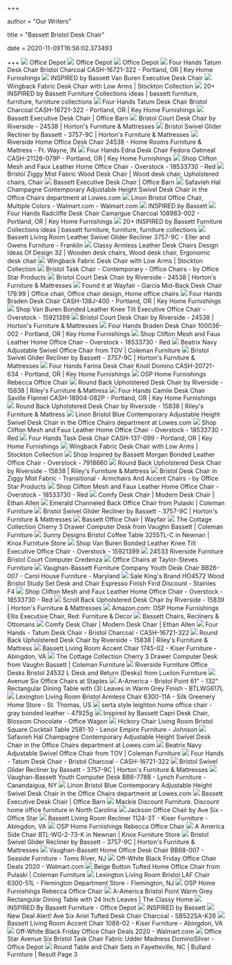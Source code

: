 +++
        
author = "Our Writers"
        
title = "Bassett Bristol Desk Chair"
        
date = 2020-11-09T16:56:02.373493
        
+++
[ ![](https://media.officedepot.com/images/t_large,f_auto/products/254153/Inspired-by-Bassett-Bristol-Desk-Chair)](https://media.officedepot.com/images/t_large,f_auto/products/254153/Inspired-by-Bassett-Bristol-Desk-Chair) Office Depot
[ ![](https://media.officedepot.com/images/t_large,f_auto/products/254090/Inspired-by-Bassett-Bristol-Desk-Chair)](https://media.officedepot.com/images/t_large,f_auto/products/254090/Inspired-by-Bassett-Bristol-Desk-Chair) Office Depot
[ ![](https://media.officedepot.com/image/upload/b_rgb:FFFFFF,c_pad,dpr_1.0,f_auto,h_533,q_auto,w_400/c_pad,h_533,w_400/v1/products/254153/254153_o03_2?pgw=1)](https://media.officedepot.com/image/upload/b_rgb:FFFFFF,c_pad,dpr_1.0,f_auto,h_533,q_auto,w_400/c_pad,h_533,w_400/v1/products/254153/254153_o03_2?pgw=1) Office Depot
[ ![](https://images2.imgix.net/p4dbimg/p20304/images/four-hands-tatum-desk-chair-bristol-charcoal-ashford-cash-16721-322_7.jpg?trim=color&trimcolor=FFFFFF&trimtol=5&w=1024&h=768&fm=pjpg&auto=format)](https://images2.imgix.net/p4dbimg/p20304/images/four-hands-tatum-desk-chair-bristol-charcoal-ashford-cash-16721-322_7.jpg?trim=color&trimcolor=FFFFFF&trimtol=5&w=1024&h=768&fm=pjpg&auto=format) Four Hands Tatum Desk Chair Bristol Charcoal CASH-16721-322 - Portland, OR  | Key Home Furnishings
[ ![](https://media.kohlsimg.com/is/image/kohls/3208976_Black?wid=600&hei=600&op_sharpen=1)](https://media.kohlsimg.com/is/image/kohls/3208976_Black?wid=600&hei=600&op_sharpen=1) INSPIRED by Bassett Van Buren Executive Desk Chair
[ ![](https://www.bassettfurniture.com/_images/catalog/product-images/9500-0685S.JPG?impolicy=imgresize&width=770)](https://www.bassettfurniture.com/_images/catalog/product-images/9500-0685S.JPG?impolicy=imgresize&width=770) Wingback Fabric Desk Chair with Low Arms | Stockton Collection
[ ![](https://i.pinimg.com/236x/3f/ae/c2/3faec2136814684c056f4d394f79dd1d--nail-head-linen-fabric.jpg)](https://i.pinimg.com/236x/3f/ae/c2/3faec2136814684c056f4d394f79dd1d--nail-head-linen-fabric.jpg) 20+ INSPIRED by Bassett Furniture Collections ideas | bassett furniture,  furniture, furniture collections
[ ![](https://images2.imgix.net/p4dbimg/p20304/images/four-hands-tatum-desk-chair-bristol-charcoal-ashford-cash-16721-322_9.jpg?trim=color&trimcolor=FFFFFF&trimtol=5&w=1024&h=768&fm=pjpg&auto=format)](https://images2.imgix.net/p4dbimg/p20304/images/four-hands-tatum-desk-chair-bristol-charcoal-ashford-cash-16721-322_9.jpg?trim=color&trimcolor=FFFFFF&trimtol=5&w=1024&h=768&fm=pjpg&auto=format) Four Hands Tatum Desk Chair Bristol Charcoal CASH-16721-322 - Portland, OR  | Key Home Furnishings
[ ![](https://media.officebarn.biz/wp-content/uploads/2016/11/17090755/IMG_0642.jpg)](https://media.officebarn.biz/wp-content/uploads/2016/11/17090755/IMG_0642.jpg) Bassett Executive Desk Chair | Office Barn
[ ![](https://cdn.knorrweb.com/riverside/800x800/77cbad96b43f3099fea42a546738a036.jpg)](https://cdn.knorrweb.com/riverside/800x800/77cbad96b43f3099fea42a546738a036.jpg) Bristol Court Desk Chair by Riverside - 24538 | Horton's Furniture &  Mattresses
[ ![](https://cdn.knorrweb.com/bassett/800x800/9ebbcc419d46d672dd4358590a38fd56.jpg)](https://cdn.knorrweb.com/bassett/800x800/9ebbcc419d46d672dd4358590a38fd56.jpg) Bristol Swivel Glider Recliner by Bassett - 3757-9C | Horton's Furniture &  Mattresses
[ ![](https://images2.imgix.net/p4dbimg/714/images/24538.jpg?fit=fill&trim=color&trimcolor=FFFFFF&trimtol=5&bg=FFFFFF&w=768&h=576&fm=pjpg&auto=format)](https://images2.imgix.net/p4dbimg/714/images/24538.jpg?fit=fill&trim=color&trimcolor=FFFFFF&trimtol=5&bg=FFFFFF&w=768&h=576&fm=pjpg&auto=format) Riverside Home Office Desk Chair 24538 - Home Rooms Furniture & Mattress -  Ft. Wayne, IN
[ ![](https://images2.imgix.net/p4dbimg/p20304/images/four-hands-edna-desk-chair-fedora-oatmeal-ashford-cash-21126-079p_7.jpg?trim=color&trimcolor=FFFFFF&trimtol=5&w=1024&h=768&fm=pjpg&auto=format)](https://images2.imgix.net/p4dbimg/p20304/images/four-hands-edna-desk-chair-fedora-oatmeal-ashford-cash-21126-079p_7.jpg?trim=color&trimcolor=FFFFFF&trimtol=5&w=1024&h=768&fm=pjpg&auto=format) Four Hands Edna Desk Chair Fedora Oatmeal CASH-21126-079P - Portland, OR |  Key Home Furnishings
[ ![](https://ak1.ostkcdn.com/images/products/18533730/INSPIRED-by-Bassett-Clifton-Mesh-and-Faux-Leather-Home-Office-Chair-8761af66-8974-4299-97ac-03346d0b880e.jpg)](https://ak1.ostkcdn.com/images/products/18533730/INSPIRED-by-Bassett-Clifton-Mesh-and-Faux-Leather-Home-Office-Chair-8761af66-8974-4299-97ac-03346d0b880e.jpg) Shop Clifton Mesh and Faux Leather Home Office Chair - Overstock - 18533730  - Red
[ ![](https://i.pinimg.com/originals/43/2b/7f/432b7fb90764a6a42185410a249310e3.jpg)](https://i.pinimg.com/originals/43/2b/7f/432b7fb90764a6a42185410a249310e3.jpg) Bristol Ziggy Mist Fabric Wood Desk Chair | Wood desk chair, Upholstered  chairs, Chair
[ ![](https://media.officebarn.biz/wp-content/uploads/2016/11/17090754/IMG_0643.jpg)](https://media.officebarn.biz/wp-content/uploads/2016/11/17090754/IMG_0643.jpg) Bassett Executive Desk Chair | Office Barn
[ ![](http://images.lowes.com/product/converted/683726/683726732884_08553485.jpg)](http://images.lowes.com/product/converted/683726/683726732884_08553485.jpg) Safavieh Hal Champagne Contemporary Adjustable Height Swivel Desk Chair in  the Office Chairs department at Lowes.com
[ ![](https://i5.walmartimages.com/asr/0ac9797c-ce2c-48a7-899f-16706ab4c455_1.d937f92f1856079cb6d86eb85c3bc0ea.jpeg?odnWidth=450&odnHeight=450&odnBg=ffffff)](https://i5.walmartimages.com/asr/0ac9797c-ce2c-48a7-899f-16706ab4c455_1.d937f92f1856079cb6d86eb85c3bc0ea.jpeg?odnWidth=450&odnHeight=450&odnBg=ffffff) Linon Bristol Office Chair, Multiple Colors - Walmart.com - Walmart.com
[ ![](https://media.ez-pz.com//inspired-by-bassett/inspired-by-bassett-bristol-desk-chair-in-ziggy-mist-fabric-bp-blac-z3-medium-5.jpg)](https://media.ez-pz.com//inspired-by-bassett/inspired-by-bassett-bristol-desk-chair-in-ziggy-mist-fabric-bp-blac-z3-medium-5.jpg) INSPIRED by Bassett
[ ![](https://images2.imgix.net/p4dbimg/p20304/images/four-hands-radcliffe-desk-chair-camargue-charcoal-ashford-108983-002_9.jpg?trim=color&trimcolor=FFFFFF&trimtol=5&w=1024&h=768&fm=pjpg&auto=format)](https://images2.imgix.net/p4dbimg/p20304/images/four-hands-radcliffe-desk-chair-camargue-charcoal-ashford-108983-002_9.jpg?trim=color&trimcolor=FFFFFF&trimtol=5&w=1024&h=768&fm=pjpg&auto=format) Four Hands Radcliffe Desk Chair Camargue Charcoal 108983-002 - Portland, OR  | Key Home Furnishings
[ ![](https://i.pinimg.com/236x/0e/22/02/0e22023baf6ed9bc13fe4476d82552f3--home-decor-furniture-furniture-chairs.jpg)](https://i.pinimg.com/236x/0e/22/02/0e22023baf6ed9bc13fe4476d82552f3--home-decor-furniture-furniture-chairs.jpg) 20+ INSPIRED by Bassett Furniture Collections ideas | bassett furniture,  furniture, furniture collections
[ ![](https://images2.imgix.net/p4dbimg/2000/images/3757-9cs.jpg?fit=fill&trim=color&trimcolor=FFFFFF&trimtol=5&bg=FFFFFF&w=768&h=576&fm=pjpg&auto=format)](https://images2.imgix.net/p4dbimg/2000/images/3757-9cs.jpg?fit=fill&trim=color&trimcolor=FFFFFF&trimtol=5&bg=FFFFFF&w=768&h=576&fm=pjpg&auto=format) Bassett Living Room Leather Swivel Glider Recliner 3757-9C - Eller and  Owens Furniture - Franklin
[ ![](https://i.pinimg.com/originals/8e/18/d7/8e18d7a69cb744ff31f70598780d215c.jpg)](https://i.pinimg.com/originals/8e/18/d7/8e18d7a69cb744ff31f70598780d215c.jpg) Classy Armless Leather Desk Chairs Design Ideas Of Design 32 | Wooden desk  chairs, Wood desk chair, Ergonomic desk chair
[ ![](https://www.bassettfurniture.com/_images/catalog/product-images/9500-0685s_2.jpg?impolicy=imgresize&width=770)](https://www.bassettfurniture.com/_images/catalog/product-images/9500-0685s_2.jpg?impolicy=imgresize&width=770) Wingback Fabric Desk Chair with Low Arms | Stockton Collection
[ ![](https://st.hzcdn.com/simgs/37a1fdb606d0c59f_4-2606/home-design.jpg)](https://st.hzcdn.com/simgs/37a1fdb606d0c59f_4-2606/home-design.jpg) Bristol Task Chair - Contemporary - Office Chairs - by Office Star Products
[ ![](https://cdn.knorrweb.com/riverside/800x800/3fd15b92308e9aeb1384f97e6f5f548a.jpg)](https://cdn.knorrweb.com/riverside/800x800/3fd15b92308e9aeb1384f97e6f5f548a.jpg) Bristol Court Desk Chair by Riverside - 24538 | Horton's Furniture &  Mattresses
[ ![](https://i.pinimg.com/originals/5a/f1/da/5af1da9e732235941313fc3b78a5f7a3.jpg)](https://i.pinimg.com/originals/5a/f1/da/5af1da9e732235941313fc3b78a5f7a3.jpg) Found it at Wayfair - Garcia Mid-Back Desk Chair 179.99 | Office chair, Office  chair design, Home office chairs
[ ![](https://images2.imgix.net/p4dbimg/p20304/images/four-hands-braden-desk-chair-ashford-cash-138j-400_7.jpg?fit=fill&trim=color&trimcolor=FFFFFF&trimtol=5&bg=FFFFFF&w=768&h=576&fm=pjpg&auto=format)](https://images2.imgix.net/p4dbimg/p20304/images/four-hands-braden-desk-chair-ashford-cash-138j-400_7.jpg?fit=fill&trim=color&trimcolor=FFFFFF&trimtol=5&bg=FFFFFF&w=768&h=576&fm=pjpg&auto=format) Four Hands Braden Desk Chair CASH-138J-400 - Portland, OR | Key Home  Furnishings
[ ![](https://ak1.ostkcdn.com/images/products/15921399/INSPIRED-by-Bassett-Van-Buren-Espresso-Bonded-Leather-Knee-Tilt-Executive-Chair-94d703c6-b012-4b70-8c54-c64acd8baa6b.jpg)](https://ak1.ostkcdn.com/images/products/15921399/INSPIRED-by-Bassett-Van-Buren-Espresso-Bonded-Leather-Knee-Tilt-Executive-Chair-94d703c6-b012-4b70-8c54-c64acd8baa6b.jpg) Shop Van Buren Bonded Leather Knee Tilt Executive Office Chair - Overstock  - 15921399
[ ![](https://cdn.knorrweb.com/riverside/800x800/e62a3ae7de477bc21fff43d9d1695656.jpg)](https://cdn.knorrweb.com/riverside/800x800/e62a3ae7de477bc21fff43d9d1695656.jpg) Bristol Court Desk Chair by Riverside - 24538 | Horton's Furniture &  Mattresses
[ ![](https://images2.imgix.net/p4dbimg/p20304/images/four-hands-braden-desk-chair-ashford-100036-002_7.jpg?trim=color&trimcolor=FFFFFF&trimtol=5&w=1024&h=768&fm=pjpg&auto=format)](https://images2.imgix.net/p4dbimg/p20304/images/four-hands-braden-desk-chair-ashford-100036-002_7.jpg?trim=color&trimcolor=FFFFFF&trimtol=5&w=1024&h=768&fm=pjpg&auto=format) Four Hands Braden Desk Chair 100036-002 - Portland, OR | Key Home  Furnishings
[ ![](https://ak1.ostkcdn.com/images/products/22994613/Ave-Six-Bristol-Task-Chair-44486032-b110-4308-ab82-0d95497f9cdc_320.jpg)](https://ak1.ostkcdn.com/images/products/22994613/Ave-Six-Bristol-Task-Chair-44486032-b110-4308-ab82-0d95497f9cdc_320.jpg) Shop Clifton Mesh and Faux Leather Home Office Chair - Overstock - 18533730  - Red
[ ![](https://d9dvmj2a7k2dc.cloudfront.net/catalog/product/cache/1/image/731x481/17f82f742ffe127f42dca9de82fb58b1/h/7/h7233_tov2019_tov20191.jpg)](https://d9dvmj2a7k2dc.cloudfront.net/catalog/product/cache/1/image/731x481/17f82f742ffe127f42dca9de82fb58b1/h/7/h7233_tov2019_tov20191.jpg) Beatrix Navy Adjustable Swivel Office Chair from TOV | Coleman Furniture
[ ![](https://cdn.knorrweb.com/bassett/9b9e5cc75700934880ae15c61a5d44b6.jpg)](https://cdn.knorrweb.com/bassett/9b9e5cc75700934880ae15c61a5d44b6.jpg) Bristol Swivel Glider Recliner by Bassett - 3757-9C | Horton's Furniture &  Mattresses
[ ![](https://images2.imgix.net/p4dbimg/p20304/images/four-hands-farina-desk-chair-knoll-domino-ashford-cash-20721-634_7.jpg?trim=color&trimcolor=FFFFFF&trimtol=5&w=1024&h=768&fm=pjpg&auto=format)](https://images2.imgix.net/p4dbimg/p20304/images/four-hands-farina-desk-chair-knoll-domino-ashford-cash-20721-634_7.jpg?trim=color&trimcolor=FFFFFF&trimtol=5&w=1024&h=768&fm=pjpg&auto=format) Four Hands Farina Desk Chair Knoll Domino CASH-20721-634 - Portland, OR |  Key Home Furnishings
[ ![](https://media.kohlsimg.com/is/image/kohls/3426176_Beige?wid=300&hei=300&op_sharpen=1)](https://media.kohlsimg.com/is/image/kohls/3426176_Beige?wid=300&hei=300&op_sharpen=1) OSP Home Furnishings Rebecca Office Chair
[ ![](https://cdn.knorrweb.com/riverside/1e7423edb53b02e9f84d0ffde6e4f49f.jpg)](https://cdn.knorrweb.com/riverside/1e7423edb53b02e9f84d0ffde6e4f49f.jpg) Round Back Upholstered Desk Chair by Riverside - 15838 | Riley's Furniture  & Mattress
[ ![](https://images2.imgix.net/p4dbimg/p20304/images/four-hands-camile-desk-chair-saville-flannel-ashford-cash-18904-082p_7.jpg?trim=color&trimcolor=FFFFFF&trimtol=5&w=1024&h=768&fm=pjpg&auto=format)](https://images2.imgix.net/p4dbimg/p20304/images/four-hands-camile-desk-chair-saville-flannel-ashford-cash-18904-082p_7.jpg?trim=color&trimcolor=FFFFFF&trimtol=5&w=1024&h=768&fm=pjpg&auto=format) Four Hands Camile Desk Chair Saville Flannel CASH-18904-082P - Portland, OR  | Key Home Furnishings
[ ![](https://cdn.knorrweb.com/riverside/4f80264ecb3f208b2ddc3302084df1d0.jpg)](https://cdn.knorrweb.com/riverside/4f80264ecb3f208b2ddc3302084df1d0.jpg) Round Back Upholstered Desk Chair by Riverside - 15838 | Riley's Furniture  & Mattress
[ ![](http://mobileimages.lowes.com/product/converted/100236/1002364006.jpg)](http://mobileimages.lowes.com/product/converted/100236/1002364006.jpg) Linon Bristol Blue Contemporary Adjustable Height Swivel Desk Chair in the Office  Chairs department at Lowes.com
[ ![](https://ak1.ostkcdn.com/images/products/18533730/INSPIRED-by-Bassett-Clifton-Mesh-and-Faux-Leather-Home-Office-Chair-25f977ec-a2ed-4638-bc96-a98041df76b6.jpg)](https://ak1.ostkcdn.com/images/products/18533730/INSPIRED-by-Bassett-Clifton-Mesh-and-Faux-Leather-Home-Office-Chair-25f977ec-a2ed-4638-bc96-a98041df76b6.jpg) Shop Clifton Mesh and Faux Leather Home Office Chair - Overstock - 18533730  - Red
[ ![](https://images2.imgix.net/p4dbimg/p20304/images/four-hands-task-desk-chair-ashford-cash-137-099_7.jpg?trim=color&trimcolor=FFFFFF&trimtol=5&w=1024&h=768&fm=pjpg&auto=format)](https://images2.imgix.net/p4dbimg/p20304/images/four-hands-task-desk-chair-ashford-cash-137-099_7.jpg?trim=color&trimcolor=FFFFFF&trimtol=5&w=1024&h=768&fm=pjpg&auto=format) Four Hands Task Desk Chair CASH-137-099 - Portland, OR | Key Home  Furnishings
[ ![](https://www.bassettfurniture.com/_images/catalog/product-images/9989-0810A2-F19.jpg?impolicy=imgresize&width=770)](https://www.bassettfurniture.com/_images/catalog/product-images/9989-0810A2-F19.jpg?impolicy=imgresize&width=770) Wingback Fabric Desk Chair with Low Arms | Stockton Collection
[ ![](https://ak1.ostkcdn.com/images/products/7918660/Espresso-Inspired-by-Bassett-Morgan-Faux-Leather-Managers-Chair-60b2b2e5-4aff-4111-9eb3-44cab84dd77d.jpg)](https://ak1.ostkcdn.com/images/products/7918660/Espresso-Inspired-by-Bassett-Morgan-Faux-Leather-Managers-Chair-60b2b2e5-4aff-4111-9eb3-44cab84dd77d.jpg) Shop Inspired by Bassett Morgan Bonded Leather Office Chair - Overstock -  7918660
[ ![](https://cdn.knorrweb.com/riverside/6c732ebf0aae8e662928c84bcd84896d.jpg)](https://cdn.knorrweb.com/riverside/6c732ebf0aae8e662928c84bcd84896d.jpg) Round Back Upholstered Desk Chair by Riverside - 15838 | Riley's Furniture  & Mattress
[ ![](https://st.hzcdn.com/fimgs/0bf120830980b74e_3622-w300-h300-b1-p10--.jpg)](https://st.hzcdn.com/fimgs/0bf120830980b74e_3622-w300-h300-b1-p10--.jpg) Bristol Desk Chair in Ziggy Mist Fabric - Transitional - Armchairs And  Accent Chairs - by Office Star Products
[ ![](https://ak1.ostkcdn.com/images/products/18533730/INSPIRED-by-Bassett-Clifton-Mesh-and-Faux-Leather-Home-Office-Chair-9d4f8369-fcd3-4446-bd23-71ff0230b9db.jpg)](https://ak1.ostkcdn.com/images/products/18533730/INSPIRED-by-Bassett-Clifton-Mesh-and-Faux-Leather-Home-Office-Chair-9d4f8369-fcd3-4446-bd23-71ff0230b9db.jpg) Shop Clifton Mesh and Faux Leather Home Office Chair - Overstock - 18533730  - Red
[ ![](https://content.cylindo.com/api/v2/4616/products/202008/frames/24/202008.JPG?background=FFFFFF&feature=FABRIC:23632&size=1268)](https://content.cylindo.com/api/v2/4616/products/202008/frames/24/202008.JPG?background=FFFFFF&feature=FABRIC:23632&size=1268) Comfy Desk Chair | Modern Desk Chair | Ethan Allen
[ ![](https://d9dvmj2a7k2dc.cloudfront.net/catalog/product/cache/1/image/731x481/17f82f742ffe127f42dca9de82fb58b1/d/s/ds-d274-705-1_pul2019_1.jpg)](https://d9dvmj2a7k2dc.cloudfront.net/catalog/product/cache/1/image/731x481/17f82f742ffe127f42dca9de82fb58b1/d/s/ds-d274-705-1_pul2019_1.jpg) Emerald Channeled Back Office Chair from Pulaski | Coleman Furniture
[ ![](https://cdn.knorrweb.com/bassett/800x800/f8c057e8cc328f224f6422a498637378.jpg)](https://cdn.knorrweb.com/bassett/800x800/f8c057e8cc328f224f6422a498637378.jpg) Bristol Swivel Glider Recliner by Bassett - 3757-9C | Horton's Furniture &  Mattresses
[ ![](https://secure.img1-fg.wfcdn.com/im/46138212/resize-h310-w310%5Ecompr-r85/1217/121765540/home-office-chair-computer-task-chair-adjustable-desk-chair-with-swivel-casters-for-office-leisure-grey.jpg)](https://secure.img1-fg.wfcdn.com/im/46138212/resize-h310-w310%5Ecompr-r85/1217/121765540/home-office-chair-computer-task-chair-adjustable-desk-chair-with-swivel-casters-for-office-leisure-grey.jpg) Bassett Office Chair | Wayfair
[ ![](https://cdn.colemanfurniture.com/catalog/product/cache/1/image/731x481/17f82f742ffe127f42dca9de82fb58b1/b/b/bb19-778b_vaughanbassett20191_1.jpg)](https://cdn.colemanfurniture.com/catalog/product/cache/1/image/731x481/17f82f742ffe127f42dca9de82fb58b1/b/b/bb19-778b_vaughanbassett20191_1.jpg) The Cottage Collection Cherry 3 Drawer Computer Desk from Vaughn Bassett |  Coleman Furniture
[ ![](https://images2.imgix.net/p4dbimg/1119/images/3255tl-c%2Ccs%2Ce%2Cs-800x800.jpg?fit=fill&trim=color&trimcolor=FFFFFF&trimtol=5&bg=FFFFFF&w=1024&h=768&fm=pjpg&auto=format)](https://images2.imgix.net/p4dbimg/1119/images/3255tl-c%2Ccs%2Ce%2Cs-800x800.jpg?fit=fill&trim=color&trimcolor=FFFFFF&trimtol=5&bg=FFFFFF&w=1024&h=768&fm=pjpg&auto=format) Sunny Designs Bristol Coffee Table 3255TL-C in Newnan | Knox Furniture Store
[ ![](https://ak1.ostkcdn.com/images/products/15921399/INSPIRED-by-Bassett-Van-Buren-Espresso-Bonded-Leather-Knee-Tilt-Executive-Chair-bff28052-d9fa-42e1-ba7b-9e272752e0a0_600.jpg?impolicy=medium)](https://ak1.ostkcdn.com/images/products/15921399/INSPIRED-by-Bassett-Van-Buren-Espresso-Bonded-Leather-Knee-Tilt-Executive-Chair-bff28052-d9fa-42e1-ba7b-9e272752e0a0_600.jpg?impolicy=medium) Shop Van Buren Bonded Leather Knee Tilt Executive Office Chair - Overstock  - 15921399
[ ![](https://static.homelivingfurniture.com/data/vendors/265/items/162774/big/24533.jpg)](https://static.homelivingfurniture.com/data/vendors/265/items/162774/big/24533.jpg) 24533 Riverside Furniture Bristol Court Computer Credenza
[ ![](https://imgres.tailbase.com/rzdimg/prods/400/474469_1.jpg)](https://imgres.tailbase.com/rzdimg/prods/400/474469_1.jpg) Office Chairs at Taylor-Steves Furniture
[ ![](https://images2.imgix.net/p4dbimg/1010/images/bb26-007.jpg?fit=fill&trim=color&trimcolor=FFFFFF&trimtol=5&bg=FFFFFF&w=768&h=576&fm=pjpg&auto=format)](https://images2.imgix.net/p4dbimg/1010/images/bb26-007.jpg?fit=fill&trim=color&trimcolor=FFFFFF&trimtol=5&bg=FFFFFF&w=768&h=576&fm=pjpg&auto=format) Vaughan-Bassett Furniture Company Youth Desk Chair BB26-007 - Carol House  Furniture - Maryland
[ ![](http://ecx.images-amazon.com/images/I/51MmhnY6kiL.jpg)](http://ecx.images-amazon.com/images/I/51MmhnY6kiL.jpg) Sale King's Brand HO4572 Wood Bristol Study Set Desk and Chair Espresso  Finish Find Discount - Stainles F4
[ ![](https://ak1.ostkcdn.com/images/products/18533730/INSPIRED-by-Bassett-Clifton-Mesh-and-Faux-Leather-Home-Office-Chair-a8ab3206-c0e9-4b72-b1dc-ffd5d6c53108.jpg)](https://ak1.ostkcdn.com/images/products/18533730/INSPIRED-by-Bassett-Clifton-Mesh-and-Faux-Leather-Home-Office-Chair-a8ab3206-c0e9-4b72-b1dc-ffd5d6c53108.jpg) Shop Clifton Mesh and Faux Leather Home Office Chair - Overstock - 18533730  - Red
[ ![](https://cdn.knorrweb.com/riverside/9ec132df9331e8abe6ee467a50ba5a6d.jpg)](https://cdn.knorrweb.com/riverside/9ec132df9331e8abe6ee467a50ba5a6d.jpg) Scroll Back Upholstered Desk Chair by Riverside - 15839 | Horton's  Furniture & Mattresses
[ ![](https://images-na.ssl-images-amazon.com/images/I/61hfjMfKboL._AC_SX679_.jpg)](https://images-na.ssl-images-amazon.com/images/I/61hfjMfKboL._AC_SX679_.jpg) Amazon.com: OSP Home Furnishings Ellis Executive Chair, Red: Furniture &  Decor
[ ![](https://sep.yimg.com/ay/undertheroof/bassett-chairs-recliners-16.jpg)](https://sep.yimg.com/ay/undertheroof/bassett-chairs-recliners-16.jpg) Bassett Chairs, Recliners & Ottomans
[ ![](https://www.ethanallen.com/dw/image/v2/AAKH_PRD/on/demandware.static/-/Sites-main/default/dw23cce83f/images/large_gray/202008_1RB81670ABWM_F_cyl.jpg?sw=800&sh=800&sm=fit)](https://www.ethanallen.com/dw/image/v2/AAKH_PRD/on/demandware.static/-/Sites-main/default/dw23cce83f/images/large_gray/202008_1RB81670ABWM_F_cyl.jpg?sw=800&sh=800&sm=fit) Comfy Desk Chair | Modern Desk Chair | Ethan Allen
[ ![](https://s.yimg.com/aah/yhst-130038008324021/four-hands-tatum-desk-chair-bristol-charcoal-cash-16721-322-24.jpg)](https://s.yimg.com/aah/yhst-130038008324021/four-hands-tatum-desk-chair-bristol-charcoal-cash-16721-322-24.jpg) Four Hands - Tatum Desk Chair - Bristol Charcoal - CASH-16721-322
[ ![](https://cdn.knorrweb.com/riverside/800x800/6c732ebf0aae8e662928c84bcd84896d.jpg)](https://cdn.knorrweb.com/riverside/800x800/6c732ebf0aae8e662928c84bcd84896d.jpg) Round Back Upholstered Desk Chair by Riverside - 15838 | Riley's Furniture  & Mattress
[ ![](https://images2.imgix.net/p4dbimg/2000/images/1745-02.jpg?trim=color&trimcolor=FFFFFF&trimtol=5&w=1024&h=768&fm=pjpg&auto=format)](https://images2.imgix.net/p4dbimg/2000/images/1745-02.jpg?trim=color&trimcolor=FFFFFF&trimtol=5&w=1024&h=768&fm=pjpg&auto=format) Bassett Living Room Accent Chair 1745-02 - Kiser Furniture - Abingdon, VA
[ ![](https://cdn.colemanfurniture.com/catalog/product/cache/1/image/731x481/17f82f742ffe127f42dca9de82fb58b1/b/b/bb19-779-778b-007_1_1_vaughanbassett20191.jpg)](https://cdn.colemanfurniture.com/catalog/product/cache/1/image/731x481/17f82f742ffe127f42dca9de82fb58b1/b/b/bb19-779-778b-007_1_1_vaughanbassett20191.jpg) The Cottage Collection Cherry 3 Drawer Computer Desk from Vaughn Bassett |  Coleman Furniture
[ ![](https://imgres.tailbase.com/rzdimg/prods/800/576066_1.jpg)](https://imgres.tailbase.com/rzdimg/prods/800/576066_1.jpg) Riverside Furniture Office Desks Bristol 24532 L Desk and Return (Desks)  from Luxilon Furniture
[ ![](https://www.staples-3p.com/s7/is/image/Staples/m002310374_sc7?$std$)](https://www.staples-3p.com/s7/is/image/Staples/m002310374_sc7?$std$) Avenue Six Office Chairs at Staples
[ ![](https://s.yimg.com/aah/yhst-130038008324021/a-america-bristol-point-61-132-rectangular-dining-table-with-3-leaves-in-warm-grey-finish-btlwg617l-36.jpg)](https://s.yimg.com/aah/yhst-130038008324021/a-america-bristol-point-61-132-rectangular-dining-table-with-3-leaves-in-warm-grey-finish-btlwg617l-36.jpg) A-America - Bristol Point 61" - 132" Rectangular Dining Table with (3)  Leaves in Warm Grey Finish - BTLWG617L
[ ![](https://images2.imgix.net/p4dbimg/8/images/6300-11a.jpg?fit=fill&trim=color&trimcolor=FFFFFF&trimtol=5&bg=FFFFFF&w=768&h=576&fm=pjpg)](https://images2.imgix.net/p4dbimg/8/images/6300-11a.jpg?fit=fill&trim=color&trimcolor=FFFFFF&trimtol=5&bg=FFFFFF&w=768&h=576&fm=pjpg) Lexington Living Room Bristol Armless Chair 6300-11A - Silk Greenery Home  Store - St. Thomas, US
[ ![](https://images.cymax.com/Images/3679/1971032-L.jpg?w=352&h=0)](https://images.cymax.com/Images/3679/1971032-L.jpg?w=352&h=0) serta style leighton home office chair - gray bonded leather - 47925g
[ ![](https://cdn11.bigcommerce.com/s-n5owwrguly/images/stencil/210x280/products/26415/26658/479756_p_1__12042.1489807968.jpg?c=2)](https://cdn11.bigcommerce.com/s-n5owwrguly/images/stencil/210x280/products/26415/26658/479756_p_1__12042.1489807968.jpg?c=2) Inspired by Bassett Capri Desk Chair, Blossom Chocolate - Office Wagon
[ ![](https://images2.imgix.net/p4dbimg/768/images/2581-10.jpg?trim=color&trimcolor=FFFFFF&trimtol=5&w=1024&h=768&fm=pjpg&auto=format)](https://images2.imgix.net/p4dbimg/768/images/2581-10.jpg?trim=color&trimcolor=FFFFFF&trimtol=5&w=1024&h=768&fm=pjpg&auto=format) Hickory Chair Living Room Bristol Square Cocktail Table 2581-10 - Lenoir  Empire Furniture - Johnson
[ ![](https://mobileimages.lowes.com/product/converted/100282/1002827134.jpg?size=lg)](https://mobileimages.lowes.com/product/converted/100282/1002827134.jpg?size=lg) Safavieh Hal Champagne Contemporary Adjustable Height Swivel Desk Chair in  the Office Chairs department at Lowes.com
[ ![](https://d9dvmj2a7k2dc.cloudfront.net/catalog/product/cache/1/small_image/263x/9df78eab33525d08d6e5fb8d27136e95/h/4/h410-01a_ashley20191.jpg)](https://d9dvmj2a7k2dc.cloudfront.net/catalog/product/cache/1/small_image/263x/9df78eab33525d08d6e5fb8d27136e95/h/4/h410-01a_ashley20191.jpg) Beatrix Navy Adjustable Swivel Office Chair from TOV | Coleman Furniture
[ ![](https://s.yimg.com/aah/yhst-130038008324021/four-hands-tatum-desk-chair-bristol-charcoal-cash-16721-322-15.jpg)](https://s.yimg.com/aah/yhst-130038008324021/four-hands-tatum-desk-chair-bristol-charcoal-cash-16721-322-15.jpg) Four Hands - Tatum Desk Chair - Bristol Charcoal - CASH-16721-322
[ ![](https://cdn.knorrweb.com/bassett/e04dca373d7fca4824280044b3a6fb3a.jpg)](https://cdn.knorrweb.com/bassett/e04dca373d7fca4824280044b3a6fb3a.jpg) Bristol Swivel Glider Recliner by Bassett - 3757-9C | Horton's Furniture &  Mattresses
[ ![](https://images2.imgix.net/p4dbimg/1010/images/bb6-778b.jpg?fit=fill&trim=color&trimcolor=FFFFFF&trimtol=5&bg=FFFFFF&w=1024&h=768&fm=pjpg&auto=format)](https://images2.imgix.net/p4dbimg/1010/images/bb6-778b.jpg?fit=fill&trim=color&trimcolor=FFFFFF&trimtol=5&bg=FFFFFF&w=1024&h=768&fm=pjpg&auto=format) Vaughan-Bassett Youth Computer Desk BB6-778B - Lynch Furniture -  Canandaigua, NY
[ ![](http://images.lowes.com/product/converted/100236/1002364006_14652316.jpg)](http://images.lowes.com/product/converted/100236/1002364006_14652316.jpg) Linon Bristol Blue Contemporary Adjustable Height Swivel Desk Chair in the Office  Chairs department at Lowes.com
[ ![](https://media.officebarn.biz/wp-content/uploads/2016/11/17090752/IMG_0645.jpg)](https://media.officebarn.biz/wp-content/uploads/2016/11/17090752/IMG_0645.jpg) Bassett Executive Desk Chair | Office Barn
[ ![](https://mackiefurniture.com/content/images/thumbs/0000035_office-chairs_450.jpeg)](https://mackiefurniture.com/content/images/thumbs/0000035_office-chairs_450.jpeg) Mackie Discount Furniture. Discount home office furniture in North Carolina
[ ![](https://d37lmo9b6n3d7g.cloudfront.net/images/detailed/535/JKN26-W3M_hi.jpg?t=1527604728)](https://d37lmo9b6n3d7g.cloudfront.net/images/detailed/535/JKN26-W3M_hi.jpg?t=1527604728) Jackson Office Chair by Ave Six - Office Star
[ ![](https://images2.imgix.net/p4dbimg/2000/images/1124-3t.jpg?trim=color&trimcolor=FFFFFF&trimtol=5&w=1024&h=768&fm=pjpg&auto=format)](https://images2.imgix.net/p4dbimg/2000/images/1124-3t.jpg?trim=color&trimcolor=FFFFFF&trimtol=5&w=1024&h=768&fm=pjpg&auto=format) Bassett Living Room Recliner 1124-3T - Kiser Furniture - Abingdon, VA
[ ![](https://media.kohlsimg.com/is/image/kohls/4265904_Linen?wid=300&hei=300&op_sharpen=1)](https://media.kohlsimg.com/is/image/kohls/4265904_Linen?wid=300&hei=300&op_sharpen=1) OSP Home Furnishings Rebecca Office Chair
[ ![](https://images2.imgix.net/p4dbimg/501/images/btl-wg-2-73-k.jpg?fit=fill&trim=color&trimcolor=FFFFFF&trimtol=5&bg=FFFFFF&w=1024&h=768&fm=pjpg&auto=format)](https://images2.imgix.net/p4dbimg/501/images/btl-wg-2-73-k.jpg?fit=fill&trim=color&trimcolor=FFFFFF&trimtol=5&bg=FFFFFF&w=1024&h=768&fm=pjpg&auto=format) A America Side Chair BTL-WG-2-73-K in Newnan | Knox Furniture Store
[ ![](https://cdn.knorrweb.com/bassett/8f25bb25975c2cdc3abd49f493cf4e2a.jpg)](https://cdn.knorrweb.com/bassett/8f25bb25975c2cdc3abd49f493cf4e2a.jpg) Bristol Swivel Glider Recliner by Bassett - 3757-9C | Horton's Furniture &  Mattresses
[ ![](https://images2.imgix.net/p4dbimg/1010/images/bb68-007.jpg?fit=fill&trim=color&trimcolor=FFFFFF&trimtol=5&bg=FFFFFF&w=768&h=576&fm=pjpg&auto=format)](https://images2.imgix.net/p4dbimg/1010/images/bb68-007.jpg?fit=fill&trim=color&trimcolor=FFFFFF&trimtol=5&bg=FFFFFF&w=768&h=576&fm=pjpg&auto=format) Vaughan-Bassett Home Office Desk Chair BB68-007 - Seaside Furniture - Toms  River, NJ
[ ![](https://i5.walmartimages.com/asr/8814e7ce-5853-413f-810a-6f6741f504e0.f9702c5f3d6382e52c8c6a9111072f65.jpeg?odnHeight=200&odnWidth=200&odnBg=ffffff)](https://i5.walmartimages.com/asr/8814e7ce-5853-413f-810a-6f6741f504e0.f9702c5f3d6382e52c8c6a9111072f65.jpeg?odnHeight=200&odnWidth=200&odnBg=ffffff) Off-White Black Friday Office Chair Deals 2020 - Walmart.com
[ ![](https://d9dvmj2a7k2dc.cloudfront.net/catalog/product/cache/1/image/731x481/17f82f742ffe127f42dca9de82fb58b1/d/s/ds-d274-702-1_pul2019_1.jpg)](https://d9dvmj2a7k2dc.cloudfront.net/catalog/product/cache/1/image/731x481/17f82f742ffe127f42dca9de82fb58b1/d/s/ds-d274-702-1_pul2019_1.jpg) Beige Button Tufted Home Office Chair from Pulaski | Coleman Furniture
[ ![](https://images2.imgix.net/p4dbimg/8/images/6300-51l.jpg?fit=fill&trim=color&trimcolor=FFFFFF&trimtol=5&bg=FFFFFF&w=1024&h=768&fm=pjpg&auto=format)](https://images2.imgix.net/p4dbimg/8/images/6300-51l.jpg?fit=fill&trim=color&trimcolor=FFFFFF&trimtol=5&bg=FFFFFF&w=1024&h=768&fm=pjpg&auto=format) Lexington Living Room Bristol LAF Chair 6300-51L - Flemington Department  Store - Flemington, NJ
[ ![](https://media.kohlsimg.com/is/image/kohls/3528903_Beige?wid=300&hei=300&op_sharpen=1)](https://media.kohlsimg.com/is/image/kohls/3528903_Beige?wid=300&hei=300&op_sharpen=1) OSP Home Furnishings Rebecca Office Chair
[ ![](http://www.theclassyhome.com/catalog/AAF-BTLWG617L_R_no_chair.jpg)](http://www.theclassyhome.com/catalog/AAF-BTLWG617L_R_no_chair.jpg) A-America Bristol Point Warm Grey Rectangular Dining Table with 24 Inch  Leaves | The Classy Home
[ ![](https://media.officedepot.com/images/t_search,f_auto/products/289757/Inspired-by-Bassett-Emilia-Bonded-Leather)](https://media.officedepot.com/images/t_search,f_auto/products/289757/Inspired-by-Bassett-Emilia-Bonded-Leather) INSPIRED By Bassett Furniture - Office Depot
[ ![](https://media.ez-pz.com//inspired-by-bassett/inspired-by-bassett-archer-executive-chair-in-milford-dove-fabric-bp-arcex-m24-medium-7.jpg)](https://media.ez-pz.com//inspired-by-bassett/inspired-by-bassett-archer-executive-chair-in-milford-dove-fabric-bp-arcex-m24-medium-7.jpg) INSPIRED by Bassett
[ ![](https://assets.marthastewart.com/styles/wmax-570/d38/wood-desk-with-red-chair-8351-1fdd9c97/wood-desk-with-red-chair-8351-1fdd9c97_sq.jpg)](https://assets.marthastewart.com/styles/wmax-570/d38/wood-desk-with-red-chair-8351-1fdd9c97/wood-desk-with-red-chair-8351-1fdd9c97_sq.jpg) New Deal Alert! Ave Six Ariel Tufted Desk Chair Charcoal - SB522SA-K26
[ ![](https://images2.imgix.net/p4dbimg/2000/images/1088-02.jpg?trim=color&trimcolor=FFFFFF&trimtol=5&w=1024&h=768&fm=pjpg&auto=format)](https://images2.imgix.net/p4dbimg/2000/images/1088-02.jpg?trim=color&trimcolor=FFFFFF&trimtol=5&w=1024&h=768&fm=pjpg&auto=format) Bassett Living Room Accent Chair 1088-02 - Kiser Furniture - Abingdon, VA
[ ![](https://i5.walmartimages.com/asr/8f483bd8-9721-4274-8568-d4b9a616ffee_1.815122e49e4706d37df796b369617492.jpeg?odnHeight=200&odnWidth=200&odnBg=ffffff)](https://i5.walmartimages.com/asr/8f483bd8-9721-4274-8568-d4b9a616ffee_1.815122e49e4706d37df796b369617492.jpeg?odnHeight=200&odnWidth=200&odnBg=ffffff) Off-White Black Friday Office Chair Deals 2020 - Walmart.com
[ ![](https://media.officedepot.com/image/upload/b_rgb:FFFFFF,c_pad,dpr_1.0,f_auto,h_1665,q_auto,w_1250/c_pad,h_1665,w_1250/v1/products/715912/715912_p_office_star_avenue_six_bristol_task_chair?pgw=1&pgwact=1)](https://media.officedepot.com/image/upload/b_rgb:FFFFFF,c_pad,dpr_1.0,f_auto,h_1665,q_auto,w_1250/c_pad,h_1665,w_1250/v1/products/715912/715912_p_office_star_avenue_six_bristol_task_chair?pgw=1&pgwact=1) Office Star Avenue Six Bristol Task Chair Fabric Udder Madness DominoSilver  - Office Depot
[ ![](https://imageresizer.furnituredealer.net/img/remote/images.furnituredealer.net/img/products%2Fcoast_to_coast_imports%2Fcolor%2Fbristol--1239505627_44605%2B06-b1.jpg?width=450&height=450&scale=both&trim.threshold=80)](https://imageresizer.furnituredealer.net/img/remote/images.furnituredealer.net/img/products%2Fcoast_to_coast_imports%2Fcolor%2Fbristol--1239505627_44605%2B06-b1.jpg?width=450&height=450&scale=both&trim.threshold=80) Round Table and Chair Sets in Fayetteville, NC | Bullard Furniture | Result  Page 3
